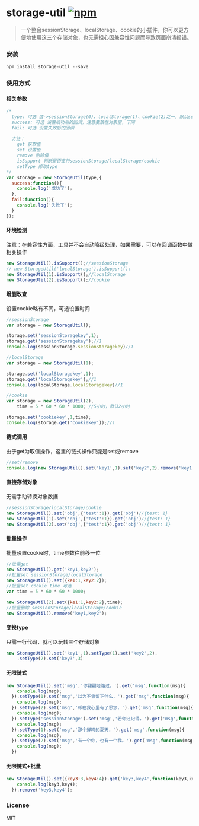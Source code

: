 # storage-util [![npm](https://img.shields.io/npm/v/storage-util.svg)](https://www.npmjs.com/package/storage-util)
>一个整合sessionStorage、localStorage、cookie的小插件，你可以更方便地使用这三个存储对象，也无需担心因兼容性问题而导致页面崩溃报错。

### 安装
```js
npm install storage-util --save
```

### 使用方式

#### 相关参数
```js
/*
  type: 可选 值->sessionStorage(0)、localStorage(1)、cookie(2)之一，默认sessionStorage(0)
  success: 可选 设置成功后的回调，注意要放在对象里，下同
  fail: 可选 设置失败后的回调
  
  方法：
    get 获取值
    set 设置值
    remove 删除值
    isSupport 判断是否支持sessionStorage/localStorage/cookie
    setType 修改type
*/
var storage = new StorageUtil(type,{
  success:function(){
    console.log('成功了');
  },
  fail:function(){
    console.log('失败了');
  }
});
```
#### 环境检测  
注意：在兼容性方面，工具并不会自动降级处理，如果需要，可以在回调函数中做相关操作
```js
new StorageUtil().isSupport();//sessionStorage
// new StorageUtil('localStorage').isSupport(); 
new StorageUtil(1).isSupport();//localStorage
new StorageUtil(2).isSupport();//cookie
```
#### 增删改查  
设置cookie略有不同，可选设置时间
```js
//sessionStorage
var storage = new StorageUtil();

storage.set('sessionStoragekey',1);
storage.get('sessionStoragekey');//1
console.log(sessionStorage.sessionStoragekey)//1

//localStorage
var storage = new StorageUtil(1);

storage.set('localStoragekey',1);
storage.get('localStoragekey');//1
console.log(localStorage.localStoragekey)//1

//cookie
var storage = new StorageUtil(2),
    time = 5 * 60 * 60 * 1000; //5小时，默认2小时

storage.set('cookiekey',1,time);
console.log(storage.get('cookiekey'));//1
```
#### 链式调用  
由于get为取值操作，这里的链式操作只能是set或remove
```js
//set/remove
console.log(new StorageUtil().set('key1',1).set('key2',2).remove('key1').get('key2'));//2
```
#### 直接存储对象  
无需手动转换对象数据
```js
//sessionStorage/localStorage/cookie
new StorageUtil().set('obj',{'test':1}).get('obj')//{test: 1}
new StorageUtil(1).set('obj',{'test':1}).get('obj')//{test: 1}
new StorageUtil(2).set('obj',{'test':1}).get('obj')//{test: 1}
```
#### 批量操作  
批量设置cookie时，time参数往前移一位
```js
//批量get
new StorageUtil().get('key1,key2');
//批量set sessionStorage/localStorage
new StorageUtil().set({ke1:1,key2:2});
//批量set cookie time 可选
var time = 5 * 60 * 60 * 1000;

new StorageUtil(2).set({ke1:1,key2:2},time);
//批量删除 sessionStorage/localStorage/cookie
new StorageUtil().remove('key1,key2');
```
#### 变换type  
只需一行代码，就可以玩转三个存储对象
```js
new StorageUtil().set('key1',1).setType(1).set('key2',2).
	.setType(2).set('key3',3)
```
#### 无限链式  
```js
new StorageUtil().set('msg','你翩翩地路过，').get('msg',function(msg){
    console.log(msg);
  }).setType(1).set('msg','以为不曾留下什么，').get('msg',function(msg){
    console.log(msg);
  }).setType(2).set('msg','却在我心里有了思念，').get('msg',function(msg){
    console.log(msg);
  }).setType('sessionStorage').set('msg','若你还记得，').get('msg',function(msg){
    console.log(msg);
  }).setType(1).set('msg','那个蝉鸣的夏天，').get('msg',function(msg){
    console.log(msg);
  }).setType(2).set('msg','有一个你，也有一个我。').get('msg',function(msg){
    console.log(msg);
  })

```
#### 无限链式+批量  
```js
new StorageUtil().set({key3:3,key4:4}).get('key3,key4',function(key3,key4){
    console.log(key3,key4);
  }).remove('key3,key4');
```
### License

MIT